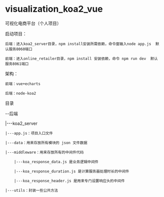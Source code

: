 # visualization_koa2_vue

可视化电商平台（个人项目）

启动项目：
    
    后端：进入koa2_server目录，npm install安装所需依赖，命令窗输入node app.js  默认服务8060端口
    
    前端：进入online_retailer目录，npm install 安装依赖，命令 npm run dev  默认服务8061端口

架构：

    前端：vue+echarts
    
    后端：node-koa2
    
目录

--后端

|---koa2_server

    |---app.js：项目入口文件

    |---data：用来存放所有模块的 json 文件数据
        
    |---middleware：用来存放所有的中间件代码
        
        |---koa_response_data.js 是业务逻辑中间件
        
        |---koa_response_duration.js 是计算服务器处理时长的中间件
        
        |---koa_response_header.js 是用来专门设置响应头的中间件
    
    |---utils：封装一些公共方法
